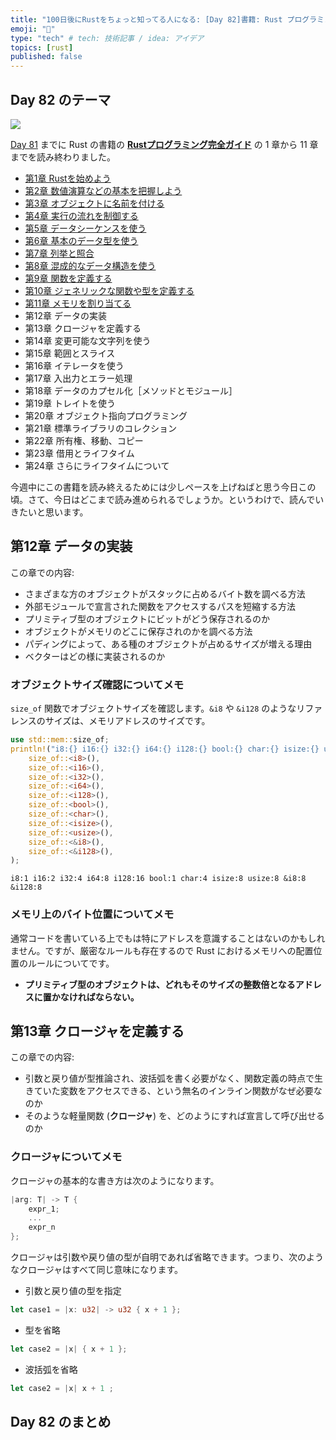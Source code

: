 ```yaml
---
title: "100日後にRustをちょっと知ってる人になる: [Day 82]書籍: Rust プログラミング完全ガイド その6"
emoji: "🦀"
type: "tech" # tech: 技術記事 / idea: アイデア
topics: [rust]
published: false
---
```

## Day 82 のテーマ

![](https://storage.googleapis.com/zenn-user-upload/942b1e806720-20221205.png)

[Day 81](https://zenn.dev/shinyay/articles/hello-rust-day081) までに Rust の書籍の **[Rustプログラミング完全ガイド](https://book.impress.co.jp/books/1121101129)** の 1 章から 11 章までを読み終わりました。

- [第1章 Rustを始めよう](https://zenn.dev/shinyay/articles/hello-rust-day076#%E7%AC%AC1%E7%AB%A0-rust%E3%82%92%E5%A7%8B%E3%82%81%E3%82%88%E3%81%86)
- [第2章 数値演算などの基本を把握しよう](https://zenn.dev/shinyay/articles/hello-rust-day076#%E7%AC%AC2%E7%AB%A0-%E6%95%B0%E5%80%A4%E6%BC%94%E7%AE%97%E3%81%AA%E3%81%A9%E3%81%AE%E5%9F%BA%E6%9C%AC%E3%82%92%E6%8A%8A%E6%8F%A1%E3%81%97%E3%82%88%E3%81%86)
- [第3章 オブジェクトに名前を付ける](https://zenn.dev/shinyay/articles/hello-rust-day076#%E7%AC%AC3%E7%AB%A0-%E3%82%AA%E3%83%96%E3%82%B8%E3%82%A7%E3%82%AF%E3%83%88%E3%81%AB%E5%90%8D%E5%89%8D%E3%82%92%E4%BB%98%E3%81%91%E3%82%8B)
- [第4章 実行の流れを制御する](https://zenn.dev/shinyay/articles/hello-rust-day078#%E7%AC%AC4%E7%AB%A0-%E5%AE%9F%E8%A1%8C%E3%81%AE%E6%B5%81%E3%82%8C%E3%82%92%E5%88%B6%E5%BE%A1%E3%81%99%E3%82%8B)
- [第5章 データシーケンスを使う](https://zenn.dev/shinyay/articles/hello-rust-day078#%E7%AC%AC5%E7%AB%A0-%E5%AE%9F%E8%A1%8C%E3%81%AE%E6%B5%81%E3%82%8C%E3%82%92%E5%88%B6%E5%BE%A1%E3%81%99%E3%82%8B)
- [第6章 基本のデータ型を使う](https://zenn.dev/shinyay/articles/hello-rust-day079#%E7%AC%AC6%E7%AB%A0-%E5%9F%BA%E6%9C%AC%E3%81%AE%E3%83%87%E3%83%BC%E3%82%BF%E5%9E%8B%E3%82%92%E4%BD%BF%E3%81%86)
- [第7章 列挙と照合](https://zenn.dev/shinyay/articles/hello-rust-day079#%E7%AC%AC7%E7%AB%A0-%E5%88%97%E6%8C%99%E3%81%A8%E7%85%A7%E5%90%88)
- [第8章 混成的なデータ構造を使う](https://zenn.dev/shinyay/articles/hello-rust-day080#%E7%AC%AC8%E7%AB%A0-%E6%B7%B7%E6%88%90%E7%9A%84%E3%81%AA%E3%83%87%E3%83%BC%E3%82%BF%E6%A7%8B%E9%80%A0%E3%82%92%E4%BD%BF%E3%81%86)
- [第9章 関数を定義する](https://zenn.dev/shinyay/articles/hello-rust-day080#%E7%AC%AC9%E7%AB%A0-%E9%96%A2%E6%95%B0%E3%82%92%E5%AE%9A%E7%BE%A9%E3%81%99%E3%82%8B)
- [第10章 ジェネリックな関数や型を定義する](https://zenn.dev/shinyay/articles/hello-rust-day081#%E7%AC%AC10%E7%AB%A0-%E3%82%B8%E3%82%A7%E3%83%8D%E3%83%AA%E3%83%83%E3%82%AF%E3%81%AA%E9%96%A2%E6%95%B0%E3%82%84%E5%9E%8B%E3%82%92%E5%AE%9A%E7%BE%A9%E3%81%99%E3%82%8B)
- [第11章 メモリを割り当てる](https://zenn.dev/shinyay/articles/hello-rust-day081#%E7%AC%AC11%E7%AB%A0-%E3%83%A1%E3%83%A2%E3%83%AA%E3%82%92%E5%89%B2%E3%82%8A%E5%BD%93%E3%81%A6%E3%82%8B)
- 第12章 データの実装
- 第13章 クロージャを定義する
- 第14章 変更可能な文字列を使う
- 第15章 範囲とスライス
- 第16章 イテレータを使う
- 第17章 入出力とエラー処理
- 第18章 データのカプセル化［メソッドとモジュール］
- 第19章 トレイトを使う
- 第20章 オブジェクト指向プログラミング
- 第21章 標準ライブラリのコレクション
- 第22章 所有権、移動、コピー
- 第23章 借用とライフタイム
- 第24章 さらにライフタイムについて

今週中にこの書籍を読み終えるためには少しペースを上げねばと思う今日この頃。さて、今日はどこまで読み進められるでしょうか。というわけで、読んでいきたいと思います。

## 第12章 データの実装

この章での内容:

- さまざまな方のオブジェクトがスタックに占めるバイト数を調べる方法
- 外部モジュールで宣言された関数をアクセスするパスを短縮する方法
- プリミティブ型のオブジェクトにビットがどう保存されるのか
- オブジェクトがメモリのどこに保存されのかを調べる方法
- パディングによって、ある種のオブジェクトが占めるサイズが増える理由
- ベクターはどの様に実装されるのか

### オブジェクトサイズ確認についてメモ

`size_of` 関数でオブジェクトサイズを確認します。`&i8` や `&i128` のようなリファレンスのサイズは、メモリアドレスのサイズです。

```rust
use std::mem::size_of;
println!("i8:{} i16:{} i32:{} i64:{} i128:{} bool:{} char:{} isize:{} usize:{} &i8:{} &i128:{}",
    size_of::<i8>(),
    size_of::<i16>(),
    size_of::<i32>(),
    size_of::<i64>(),
    size_of::<i128>(),
    size_of::<bool>(),
    size_of::<char>(),
    size_of::<isize>(),
    size_of::<usize>(),
    size_of::<&i8>(),
    size_of::<&i128>(),
);
```

```test
i8:1 i16:2 i32:4 i64:8 i128:16 bool:1 char:4 isize:8 usize:8 &i8:8 &i128:8
```

### メモリ上のバイト位置についてメモ

通常コードを書いている上でもは特にアドレスを意識することはないのかもしれません。ですが、厳密なルールも存在するので Rust 
におけるメモリへの配置位置のルールについてです。

- **プリミティブ型のオブジェクトは、どれもそのサイズの整数倍となるアドレスに置かなければならない。**

## 第13章 クロージャを定義する

この章での内容:

- 引数と戻り値が型推論され、波括弧を書く必要がなく、関数定義の時点で生きていた変数をアクセスできる、という無名のインライン関数がなぜ必要なのか
- そのような軽量関数 (**クロージャ**) を、どのようにすれば宣言して呼び出せるのか

### クロージャについてメモ

クロージャの基本的な書き方は次のようになります。

```rust
|arg: T| -> T {
    expr_1;
    ...
    expr_n
};
```

クロージャは引数や戻り値の型が自明であれば省略できます。つまり、次のようなクロージャはすべて同じ意味になります。

- 引数と戻り値の型を指定

```rust
let case1 = |x: u32| -> u32 { x + 1 };
```

- 型を省略

```rust
let case2 = |x| { x + 1 };
```

- 波括弧を省略

```rust
let case2 = |x| x + 1 ;
```

## Day 82 のまとめ
